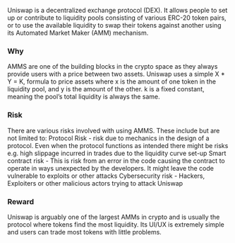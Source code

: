 Uniswap is a decentralized exchange protocol (DEX). It allows people to set up or contribute to liquidity pools consisting of various ERC-20 token pairs, or to use the available liquidity to swap their tokens against another using its Automated Market Maker (AMM) mechanism. 


### Why

AMMS are one of the building blocks in the crypto space as they always provide users with a price between two assets. Uniswap uses a simple  X * Y = K, formula to price assets where x is the amount of one token in the liquidity pool, and y is the amount of the other. k is a fixed constant, meaning the pool’s total liquidity is always the same. 


### Risk

There are various risks involved with using AMMS. These include but are not limited to:
Protocol Risk - risk due to mechanics in the design of a protocol. Even when the protocol functions as intended there might be risks e.g. high slippage incurred in trades due to the liquidity curve set-up
Smart contract risk - This is risk from an error in the code causing the contract to operate in ways unexpected by the developers. It might leave the code vulnerable to exploits or other attacks
Cybersecurity risk - Hackers, Exploiters or other malicious actors trying to attack Uniswap 


### Reward

Uniswap is arguably one of the largest AMMs in crypto and is usually the protocol where tokens find the most liquidity. Its UI/UX is extremely simple and users can trade most tokens with little problems.   
